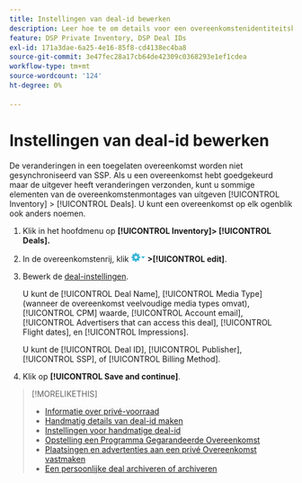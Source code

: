 ```yaml
---
title: Instellingen van deal-id bewerken
description: Leer hoe te om details voor een overeenkomstenidentiteitskaart uit te geven
feature: DSP Private Inventory, DSP Deal IDs
exl-id: 171a3dae-6a25-4e16-85f8-cd4138ec4ba8
source-git-commit: 3e47fec28a17cb64de42309c0368293e1ef1cdea
workflow-type: tm+mt
source-wordcount: '124'
ht-degree: 0%

---
```


# Instellingen van deal-id bewerken

De veranderingen in een toegelaten overeenkomst worden niet gesynchroniseerd van SSP. Als u een overeenkomst hebt goedgekeurd maar de uitgever heeft veranderingen verzonden, kunt u sommige elementen van de overeenkomstenmontages van uitgeven [!UICONTROL Inventory] > [!UICONTROL Deals]. U kunt een overeenkomst op elk ogenblik ook anders noemen.

1. Klik in het hoofdmenu op **[!UICONTROL Inventory]> [!UICONTROL Deals].**

1. In de overeenkomstenrij, klik  ![Menu Opties](/help/dsp/assets/options-menu.png) **>[!UICONTROL edit]**.

1. Bewerk de [deal-instellingen](deal-id-settings.md).

   U kunt de [!UICONTROL Deal Name], [!UICONTROL Media Type] (wanneer de overeenkomst veelvoudige media types omvat), [!UICONTROL CPM] waarde, [!UICONTROL Account email], [!UICONTROL Advertisers that can access this deal], [!UICONTROL Flight dates], en [!UICONTROL Impressions].

   U kunt de [!UICONTROL Deal ID], [!UICONTROL Publisher], [!UICONTROL SSP], of [!UICONTROL Billing Method].

1. Klik op **[!UICONTROL Save and continue]**.

>[!MORELIKETHIS]
>
>* [Informatie over privé-voorraad](private-inventory-about.md)
>* [Handmatig details van deal-id maken](deal-id-create.md)
>* [Instellingen voor handmatige deal-id](deal-id-settings.md)
>* [Opstelling een Programma Gegarandeerde Overeenkomst](programmatic-guaranteed-set-up.md)
>* [Plaatsingen en advertenties aan een privé Overeenkomst vastmaken](/help/dsp/inventory/deal-id-attach-placements.md)
>* [Een persoonlijke deal archiveren of archiveren](/help/dsp/inventory/private-deal-archive-unarchive.md)

